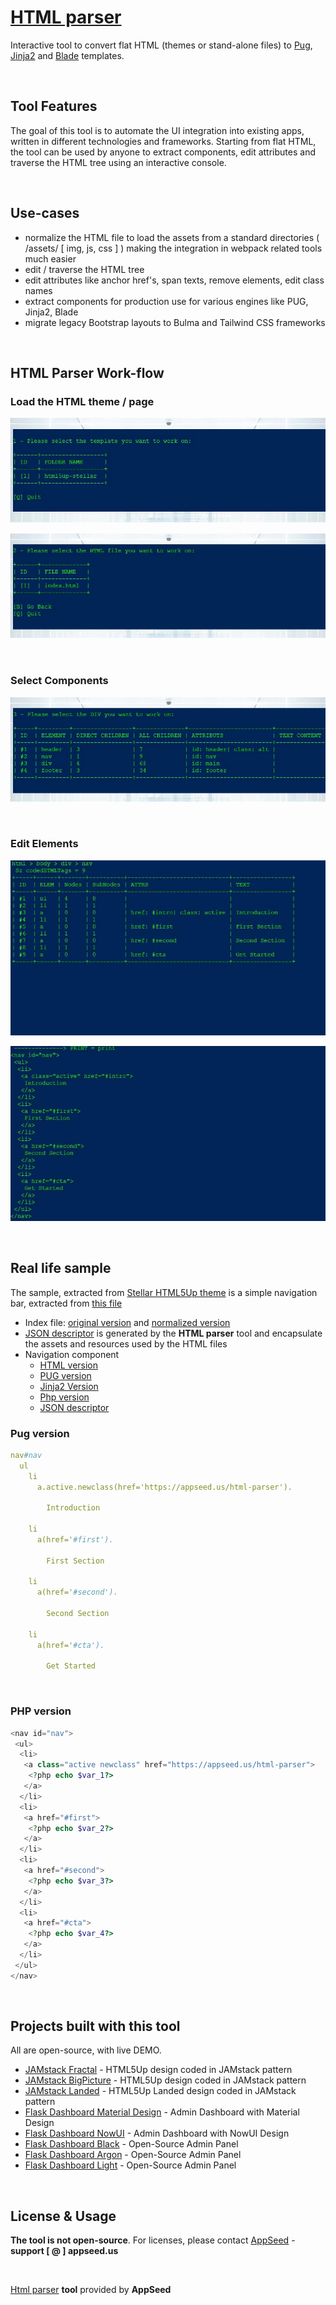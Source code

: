 # [HTML parser](https://appseed.us/?ref=html-parser)

Interactive tool to convert flat HTML (themes or stand-alone files) to <a href="https://pugjs.org/api/getting-started.html">Pug</a>, <a href="http://jinja.pocoo.org/docs/2.10/">Jinja2</a> and <a href="https://laravel.com/docs/5.8/blade">Blade</a> templates. 

<br />

## Tool Features
 
The goal of this tool is to automate the UI integration into existing apps, written in different technologies and frameworks. Starting from flat HTML, the tool can be used by anyone to extract components, edit attributes and traverse the HTML tree using an interactive console. 

<br />

## Use-cases 

 - normalize the HTML file to load the assets from a standard directories ( /assets/ [ img, js, css ] ) making the integration in webpack related tools much easier
 - edit / traverse the HTML tree  
 - edit attributes like anchor href's, span texts, remove elements, edit class names 
 - extract components for production use for various engines like PUG, Jinja2, Blade
 - migrate legacy Bootstrap layouts to Bulma and Tailwind CSS frameworks 

<br />

## HTML Parser Work-flow

### Load the HTML theme / page
 
![HTML Parser - Load the HTML theme.](https://github.com/app-generator/static/blob/master/developer-tools/html-parser-select-theme.jpg?raw=true)

![HTML Parser - Select the HTML page.](https://github.com/app-generator/static/blob/master/developer-tools/html-parser-select-file.jpg?raw=true)

<br />

### Select Components

![HTML Parser - Select components.](https://github.com/app-generator/static/blob/master/developer-tools/html-parser-select-component.jpg?raw=true)

<br />

### Edit Elements

![HTML Parser - Edit elements.](https://github.com/app-generator/static/blob/master/developer-tools/html-parser-component-table-view.jpg)

![HTML Parser - Edit elements.](https://github.com/app-generator/static/blob/master/developer-tools/html-parser-component-print-view.jpg?raw=true)

<br />

## Real life sample 

The sample, extracted from [Stellar HTML5Up theme](https://github.com/app-generator/html-parser/tree/master/sample-stellar) is a simple navigation bar, extracted from [this file](https://github.com/app-generator/html-parser/blob/master/sample-stellar/index.html)

- Index file: [original version](https://github.com/app-generator/html-parser/blob/master/sample-stellar/index.html) and [normalized version](https://github.com/app-generator/html-parser/blob/master/sample-stellar/index2.html)
- [JSON descriptor](https://github.com/app-generator/html-parser/blob/master/sample-stellar/index2.json) is generated by the **HTML parser** tool and encapsulate the assets and resources used by the HTML files
- Navigation component
  - [HTML version](https://github.com/app-generator/html-parser/blob/master/sample-stellar/components/nav.html)
  - [PUG version](https://github.com/app-generator/html-parser/blob/master/sample-stellar/components/nav.pug)
  - [Jinja2 Version](https://github.com/app-generator/html-parser/blob/master/sample-stellar/components/nav.j2)
  - [Php version](https://github.com/app-generator/html-parser/blob/master/sample-stellar/components/nav.php)
  - [JSON descriptor](https://github.com/app-generator/html-parser/blob/master/sample-stellar/components/nav.json)
  

### Pug version

```yaml
nav#nav
  ul
    li
      a.active.newclass(href='https://appseed.us/html-parser').
        
        Introduction
        
    li
      a(href='#first').
        
        First Section
        
    li
      a(href='#second').
        
        Second Section
        
    li
      a(href='#cta').
        
        Get Started
```

<br />

### PHP version

```php
<nav id="nav">
 <ul>
  <li>
   <a class="active newclass" href="https://appseed.us/html-parser">
    <?php echo $var_1?>
   </a>
  </li>
  <li>
   <a href="#first">
    <?php echo $var_2?>
   </a>
  </li>
  <li>
   <a href="#second">
    <?php echo $var_3?>
   </a>
  </li>
  <li>
   <a href="#cta">
    <?php echo $var_4?>
   </a>
  </li>
 </ul>
</nav>
```

<br />

## Projects built with this tool 

All are open-source, with live DEMO. 
  - [JAMstack Fractal](https://github.com/app-generator/jamstack-fractal) - HTML5Up design coded in JAMstack pattern
  - [JAMstack BigPicture](https://github.com/app-generator/jamstack-big-picture) - HTML5Up design coded in JAMstack pattern
  - [JAMstack Landed](https://github.com/app-generator/jamstack-landed) - HTML5Up Landed design coded in JAMstack pattern
  - [Flask Dashboard Material Design](https://github.com/app-generator/flask-material-dashboard) - Admin Dashboard with Material Design
  - [Flask Dashboard NowUI](https://github.com/app-generator/flask-now-ui-dashboard) - Admin Dashboard with NowUI Design
  - [Flask Dashboard Black](https://github.com/app-generator/flask-black-dashboard) - Open-Source Admin Panel
  - [Flask Dashboard Argon](https://github.com/app-generator/flask-argon-dashboard) - Open-Source Admin Panel
  - [Flask Dashboard Light](https://github.com/app-generator/flask-dashboard-light-bootstrap) - Open-Source Admin Panel

<br />

## License & Usage
 
**The tool is not open-source**. For licenses, please contact [AppSeed](https://appseed.us/) - **support [ @ ] appseed.us**

<br />

[Html parser](https://appseed.us/?ref=html-parser) **tool** provided by **AppSeed**
